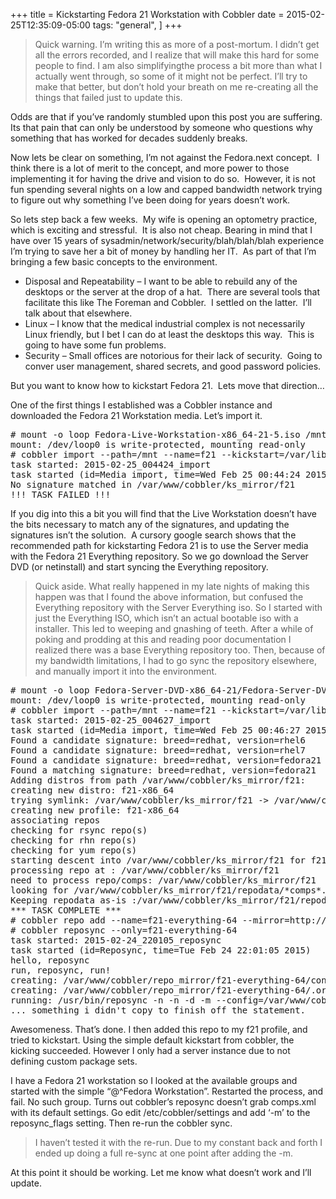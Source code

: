 +++
title = Kickstarting Fedora 21 Workstation with Cobbler
date = 2015-02-25T12:35:09-05:00
tags:
  "general",
]
+++
> Quick warning. I&#8217;m writing this as more of a post-mortum. I didn&#8217;t get all the errors recorded, and I realize that will make this hard for some people to find. I am also simplifyingthe process a bit more than what I actually went through, so some of it might not be perfect. I&#8217;ll try to make that better, but don&#8217;t hold your breath on me re-creating all the things that failed just to update this.

Odds are that if you&#8217;ve randomly stumbled upon this post you are suffering.  Its that pain that can only be understood by someone who questions why something that has worked for decades suddenly breaks. 

Now lets be clear on something, I&#8217;m not against the Fedora.next concept.  I think there is a lot of merit to the concept, and more power to those implementing it for having the drive and vision to do so.  However, it is not fun spending several nights on a low and capped bandwidth network trying to figure out why something I&#8217;ve been doing for years doesn&#8217;t work.

So lets step back a few weeks.  My wife is opening an optometry practice, which is exciting and stressful.  It is also not cheap. Bearing in mind that I have over 15 years of sysadmin/network/security/blah/blah/blah experience I&#8217;m trying to save her a bit of money by handling her IT.  As part of that I&#8217;m bringing a few basic concepts to the environment.

  * Disposal and Repeatability &#8211; I want to be able to rebuild any of the desktops or the server at the drop of a hat.  There are several tools that facilitate this like The Foreman and Cobbler.  I settled on the latter.  I&#8217;ll talk about that elsewhere.
  * Linux &#8211; I know that the medical industrial complex is not necessarily Linux friendly, but I bet I can do at least the desktops this way.  This is going to have some fun problems.
  * Security &#8211; Small offices are notorious for their lack of security.  Going to conver user management, shared secrets, and good password policies.

But you want to know how to kickstart Fedora 21.  Lets move that direction&#8230;

One of the first things I established was a Cobbler instance and downloaded the Fedora 21 Workstation media. Let&#8217;s import it.

<pre class="lang:default decode:true " ># mount -o loop Fedora-Live-Workstation-x86_64-21-5.iso /mnt
mount: /dev/loop0 is write-protected, mounting read-only
# cobbler import --path=/mnt --name=f21 --kickstart=/var/lib/cobbler/kickstarts/default.ks
task started: 2015-02-25_004424_import
task started (id=Media import, time=Wed Feb 25 00:44:24 2015)
No signature matched in /var/www/cobbler/ks_mirror/f21
!!! TASK FAILED !!!</pre>

If you dig into this a bit you will find that the Live Workstation doesn&#8217;t have the bits necessary to match any of the signatures, and updating the signatures isn&#8217;t the solution.  A cursory google search shows that the recommended path for kickstarting Fedora 21 is to use the Server media with the Fedora 21 Everything repository. So we go download the Server DVD (or netinstall) and start syncing the Everything repository.

> Quick aside. What really happened in my late nights of making this happen was that I found the above information, but confused the Everything repository with the Server Everything iso. So I started with just the Everything ISO, which isn&#8217;t an actual bootable iso with a installer. This led to weeping and gnashing of teeth. After a while of poking and prodding at this and reading poor documentation I realized there was a base Everything repository too. Then, because of my bandwidth limitations, I had to go sync the repository elsewhere, and manually import it into the environment.

<pre class="lang:default decode:true " ># mount -o loop Fedora-Server-DVD-x86_64-21/Fedora-Server-DVD-x86_64-21.iso /mnt
mount: /dev/loop0 is write-protected, mounting read-only
# cobbler import --path=/mnt --name=f21 --kickstart=/var/lib/cobbler/kickstarts/default.ks
task started: 2015-02-25_004627_import
task started (id=Media import, time=Wed Feb 25 00:46:27 2015)
Found a candidate signature: breed=redhat, version=rhel6
Found a candidate signature: breed=redhat, version=rhel7
Found a candidate signature: breed=redhat, version=fedora21
Found a matching signature: breed=redhat, version=fedora21
Adding distros from path /var/www/cobbler/ks_mirror/f21:
creating new distro: f21-x86_64
trying symlink: /var/www/cobbler/ks_mirror/f21 -&gt; /var/www/cobbler/links/f21-x86_64
creating new profile: f21-x86_64
associating repos
checking for rsync repo(s)
checking for rhn repo(s)
checking for yum repo(s)
starting descent into /var/www/cobbler/ks_mirror/f21 for f21-x86_64
processing repo at : /var/www/cobbler/ks_mirror/f21
need to process repo/comps: /var/www/cobbler/ks_mirror/f21
looking for /var/www/cobbler/ks_mirror/f21/repodata/*comps*.xml
Keeping repodata as-is :/var/www/cobbler/ks_mirror/f21/repodata
*** TASK COMPLETE ***
# cobbler repo add --name=f21-everything-64 --mirror=http://mirror.rackspace.com/fedora/releases/21/Everything/x86_64/os/ --arch-x86_64 --breed-yum
# cobbler reposync --only=f21-everything-64
task started: 2015-02-24_220105_reposync
task started (id=Reposync, time=Tue Feb 24 22:01:05 2015)
hello, reposync
run, reposync, run!
creating: /var/www/cobbler/repo_mirror/f21-everything-64/config.repo
creating: /var/www/cobbler/repo_mirror/f21-everything-64/.origin/f21-everything-64.repo
running: /usr/bin/reposync -n -n -d -m --config=/var/www/cobbler/repo_mirror/f21-everything-64/.origin/fedora-21-everything-64.repo --repoid=f21-everything-64 --download_path=/var/www/cobbler/repo_mirror -a x86_64
... something i didn't copy to finish off the statement.</pre>

Awesomeness. That&#8217;s done. I then added this repo to my f21 profile, and tried to kickstart. Using the simple default kickstart from cobbler, the kicking succeeded. However I only had a server instance due to not defining custom package sets.

I have a Fedora 21 workstation so I looked at the available groups and started with the simple &#8220;@^Fedora Workstation&#8221;. Restarted the process, and fail. No such group. Turns out cobbler&#8217;s reposync doesn&#8217;t grab comps.xml with its default settings. Go edit /etc/cobbler/settings and add &#8216;-m&#8217; to the reposync_flags setting. Then re-run the cobbler sync. 

> I haven&#8217;t tested it with the re-run. Due to my constant back and forth I ended up doing a full re-sync at one point after adding the -m.

At this point it should be working. Let me know what doesn&#8217;t work and I&#8217;ll update.
